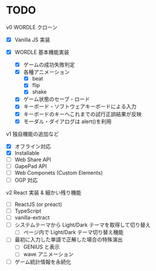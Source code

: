# TODO

v0 WORDLE クローン

- [x] Vanilla JS 実装
- [x] WORDLE 基本機能実装

  - [x] ゲームの成功失敗判定
  - [x] 各種アニメーション
    - [x] beat
    - [x] flip
    - [x] shake
  - [x] ゲーム状態のセーブ・ロード
  - [x] キーボード・ソフトウェアキーボードによる入力
  - [x] キーボードのキーへこれまでの試行正誤結果が反映
  - [x] モーダル・ダイアログは alert()を利用

v1 独自機能の追加など

- [x] オフライン対応
- [x] Installable
- [ ] Web Share API
- [ ] GapePad API
- [ ] Web Componets (Custom Elements)
- [ ] OGP 対応

v2 React 実装 & 細かい残り機能

- [ ] ReactJS (or preact)
- [ ] TypeScript
- [ ] vanilla-extract
- [ ] システムテーマから Light/Dark テーマを取得して切り替え
  - [ ] ページ内で Light/Dark テーマ切り替え機能
- [ ] 最初に入力した単語で正解した場合の特殊演出
  - [ ] GENIUS と表示
  - [ ] wave アニメーション
- [ ] ゲーム統計情報を永続化
